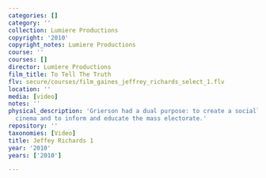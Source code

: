 ```yaml
---
categories: []
category: ''
collection: Lumiere Productions
copyright: '2010'
copyright_notes: Lumiere Productions
course: ''
courses: []
director: Lumiere Productions
film_title: To Tell The Truth
flv: secure/courses/film_gaines_jeffrey_richards_select_1.flv
location: ''
media: [video]
notes: ''
physical_description: 'Grierson had a dual purpose: to create a socially purposive
  cinema and to inform and educate the mass electorate.'
repository: ''
taxonomies: [Video]
title: Jeffey Richards 1
year: '2010'
years: ['2010']

---
```

